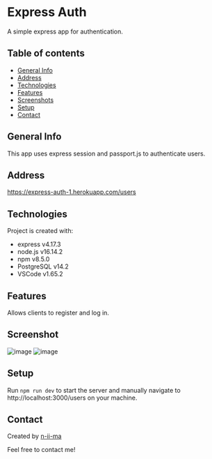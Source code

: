 # Express Auth

A simple express app for authentication.

## Table of contents
+ [General Info](#general-info)
+ [Address](#address)
+ [Technologies](#technologies)
+ [Features](#features)
+ [Screenshots](#screenshots)
+ [Setup](#setup)
+ [Contact](#contact)

## General Info
This app uses express session and passport.js to authenticate users.

## Address
https://express-auth-1.herokuapp.com/users

## Technologies
Project is created with:
+ express v4.17.3
+ node.js v16.14.2
+ npm v8.5.0
+ PostgreSQL v14.2
+ VSCode v1.65.2

## Features
Allows clients to register and log in.

## Screenshot
![image](https://user-images.githubusercontent.com/88039431/160245946-e6ced010-49d2-4cb3-ac63-f2b95a2fe70d.png)
![image](https://user-images.githubusercontent.com/88039431/160245960-5146fb71-6c99-4032-9cf6-80c0f98b4502.png)

## Setup
Run ```npm run dev``` to start the server and manually navigate to http://localhost:3000/users on your machine.

## Contact
Created by [n-ii-ma](https://github.com/n-ii-ma)

Feel free to contact me!
